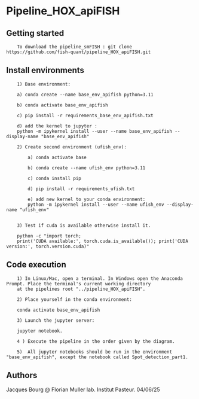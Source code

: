 # Pipeline_HOX_apiFISH



## Getting started

        To download the pipeline_smFISH : git clone https://github.com/fish-quant/pipeline_HOX_apiFISH.git


## Install environments

        1) Base environment: 

        a) conda create --name base_env_apifish python=3.11

        b) conda activate base_env_apifish

        c) pip install -r requirements_base_env_apifish.txt    
        
        d) add the kernel to jupyter :
        python -m ipykernel install --user --name base_env_apifish --display-name "base_env_apifish"

        2) Create second environment (ufish_env): 
        
            a) conda activate base
            
            b) conda create --name ufish_env python=3.11
            
            c) conda install pip
            
            d) pip install -r requirements_ufish.txt
            
            e) add new kernel to your conda environment:   
            python -m ipykernel install --user --name ufish_env --display-name "ufish_env"
            

        3) Test if cuda is available otherwise install it.
        
        python -c "import torch;
        print('CUDA available:', torch.cuda.is_available()); print('CUDA version:', torch.version.cuda)"
 
 
## Code execution

        1) In Linux/Mac, open a terminal. In Windows open the Anaconda Prompt. Place the terminal's current working directory 
        at the pipelines root "../pipeline_HOX_apiFISH".
        
        2) Place yourself in the conda environment:
        
        conda activate base_env_apifish
        
        3) Launch the jupyter server:
        
        jupyter notebook.
        
        4 ) Execute the pipeline in the order given by the diagram.
        
        5)  All jupyter notebooks should be run in the environment "base_env_apifish", except the notebook called Spot_detection_part1. 
        
 
## Authors
Jacques Bourg @ Florian Muller lab. Institut Pasteur. 04/06/25
 
 
